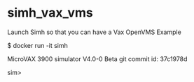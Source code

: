 # simh_vax_vms
Launch Simh so that you can have a Vax OpenVMS
Example

$ docker run -it simh

MicroVAX 3900 simulator V4.0-0 Beta        git commit id: 37c1978d

sim> 
